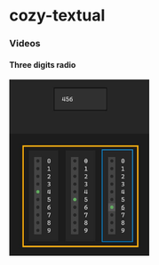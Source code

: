 # cozy-textual

### Videos
#### Three digits radio
[<img src="https://raw.githubusercontent.com/jrycw/cozy-textual/master/images/three-digits-radio.jpg" width="50%">](https://cozy-textual.us-lax-1.linodeobjects.com/videos/three_digits_radio.mp4 "Three digits radio")
